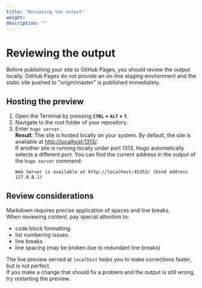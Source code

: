 ```yaml
---
title: "Reviewing the output"
weight:
description: ""
---
```

# Reviewing the output

Before publishing your site to GitHub Pages, you should review the output locally. GitHub Pages do not provide an on-line staging environment and the static site pushed to "origin/master" is published immediately.

## Hosting the preview


1. Open the Terminal by pressing **`CTRL` + `ALT` + `T`**.
2. Navigate to the root folder of your repository.
3. Enter `hugo server`.  
**Result**: The site is hosted locally on your system. By default, the site is available at [http://localhost:1313/](http://localhost:1313/).  
If another site is running locally under port 1313, Hugo automatically selects a different port. You can find the current address in the output of the `hugo server` command:
   ```
   Web Server is available at http://localhost:45353/ (bind address 127.0.0.1)
   ```

## Review considerations

Markdown requires precise application of spaces and line breaks.  
When reviewing content, pay special attention to:
- code block formatting.
- list numbering issues.
- line breaks.
- line spacing (may be broken due to redundant line breaks)

The live preview served at `localhost` helps you to make corrections faster, but is not perfect.  
If you make a change that should fix a problem and the output is still wrong, try restarting the preview.